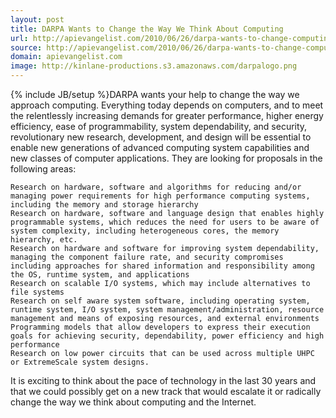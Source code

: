 ```yaml
---
layout: post
title: DARPA Wants to Change the Way We Think About Computing
url: http://apievangelist.com/2010/06/26/darpa-wants-to-change-computing/
source: http://apievangelist.com/2010/06/26/darpa-wants-to-change-computing/
domain: apievangelist.com
image: http://kinlane-productions.s3.amazonaws.com/darpalogo.png
---
```

{% include JB/setup %}DARPA wants your help to change the way we approach computing. Everything today depends on computers, and to meet the relentlessly increasing demands for greater performance,  higher energy efficiency, ease of programmability, system dependability,  and security, revolutionary new research, development, and design will  be essential to enable new generations of advanced computing system  capabilities and new classes of computer applications.
They are looking for proposals in the following areas:

	Research on hardware, software and algorithms for reducing and/or managing power requirements for high performance computing systems, including the memory and storage hierarchy
	Research on hardware, software and language design that enables highly programmable systems, which reduces the need for users to be aware of system complexity, including heterogeneous cores, the memory hierarchy, etc.
	Research on hardware and software for improving system dependability, managing the component failure rate, and security compromises including approaches for shared information and responsibility among the OS, runtime system, and applications
	Research on scalable I/O systems, which may include alternatives to file systems
	Research on self aware system software, including operating system, runtime system, I/O system, system management/administration, resource management and means of exposing resources, and external environments
	Programming models that allow developers to express their execution goals for achieving security, dependability, power efficiency and high performance
	Research on low power circuits that can be used across multiple UHPC or ExtremeScale system designs.

It is exciting to think about the pace of technology in the last 30 years and that we could possibly get on a new track that would escalate it or radically change the way we think about computing and the Internet.